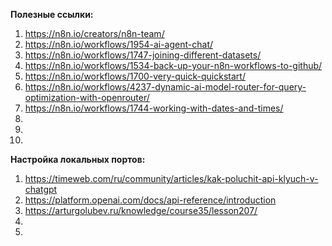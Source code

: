 
**Полезные ссылки:**
1) https://n8n.io/creators/n8n-team/
2) https://n8n.io/workflows/1954-ai-agent-chat/
3) https://n8n.io/workflows/1747-joining-different-datasets/
4) https://n8n.io/workflows/1534-back-up-your-n8n-workflows-to-github/
5) https://n8n.io/workflows/1700-very-quick-quickstart/
6) https://n8n.io/workflows/4237-dynamic-ai-model-router-for-query-optimization-with-openrouter/
7) https://n8n.io/workflows/1744-working-with-dates-and-times/
8) 
9) 
10) 

**Настройка локальных портов:**
1) https://timeweb.com/ru/community/articles/kak-poluchit-api-klyuch-v-chatgpt
2) https://platform.openai.com/docs/api-reference/introduction
3) https://arturgolubev.ru/knowledge/course35/lesson207/
4) 
5) 
